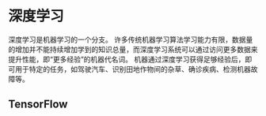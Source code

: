 # 深度学习

深度学习是机器学习的一个分支。 许多传统机器学习算法学习能力有限，数据量的增加并不能持续增加学到的知识总量，而深度学习系统可以通过访问更多数据来提升性能，即“更多经验”的机器代名词。
机器通过深度学习获得足够经验后，即可用于特定的任务，如驾驶汽车、识别田地作物间的杂草、确诊疾病、检测机器故障等。

## TensorFlow